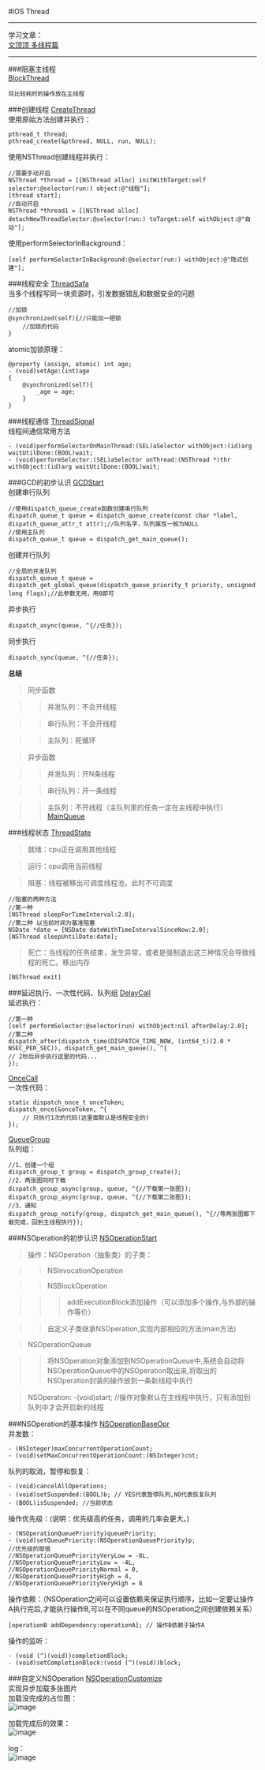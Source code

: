 #iOS Thread


---------

学习文章：  
[文顶顶 多线程篇](http://www.cnblogs.com/wendingding/tag/%E5%A4%9A%E7%BA%BF%E7%A8%8B%E7%AF%87/)

---------

###阻塞主线程  
[BlockThread](https://github.com/lyxia/iOS_Thread/tree/master/BlockThread)
	
	将比较耗时的操作放在主线程
	
###创建线程
[CreateThread](https://github.com/lyxia/iOS_Thread/tree/master/CreateThread)  
使用原始方法创建并执行：
		
	pthread_t thread;
	pthread_create(&pthread, NULL, run, NULL);
		
使用NSThread创建线程并执行：
		
	//需要手动开启
	NSThread *thread = [[NSThread alloc] initWithTarget:self selector:@selector(run:) object:@"线程"];
	[thread start];
	//自动开启
	NSThread *thread1 = [[NSThread alloc] detachNewThreadSelector:@selector(run:) toTarget:self withObject:@"自动"];
	
使用performSelectorInBackground：
		
	[self performSelectorInBackground:@selector(run:) withObject:@"隐式创建"];
		
###线程安全
[ThreadSafa](https://github.com/lyxia/iOS_Thread/tree/master/ThreadSafa)  
当多个线程写同一块资源时，引发数据错乱和数据安全的问题
		
	//加锁
	@synchronized(self){//只能加一把锁
		//加锁的代码
	}
		
atomic加锁原理：
		
	@property (assign, atomic) int age;
	- (void)setAge:(int)age
	{
		@synchronized(self){			
			_age = age;
		}
	}
		
###线程通信
[ThreadSignal](https://github.com/lyxia/iOS_Thread/tree/master/ThreadSignal)  
线程间通信常用方法
		
	- (void)performSelectorOnMainThread:(SEL)aSelector withObject:(id)arg waitUtilDone:(BOOL)wait;
	- (void)performSelector:(SEL)aSelector onThread:(NSThread *)thr withObject:(id)arg waitUtilDone:(BOOL)wait;
		
###GCD的初步认识
[GCDStart](https://github.com/lyxia/iOS_Thread/tree/master/GCDStart)  
创建串行队列
		
	//使用dispatch_queue_create函数创建串行队列
	dispatch_queue_t queue = dispatch_queue_create(const char *label, dispatch_queue_attr_t attr);//队列名字，队列属性一般为NULL
	//使用主队列
	dispatch_queue_t queue = dispatch_get_main_queue();
		
创建并行队列
		
	//全局的并发队列
	dispatch_queue_t queue = dispatch_get_global_queue(dispatch_queue_priority_t priority, unsigned long flags);//此参数无用，用0即可
		
异步执行
		
	dispatch_async(queue, ^{//任务});
		
同步执行
		
	dispatch_sync(queue, ^{//任务});
		
**总结**  
> 同步函数
	
>> 并发队列：不会开线程
	
>> 串行队列：不会开线程
	
>> 主队列：死循环
	
> 异步函数
	
>> 并发队列：开N条线程
	
>> 串行队列：开一条线程
	
>> 主队列：不开线程（主队列里的任务一定在主线程中执行）[MainQueue](https://github.com/lyxia/iOS_Thread/tree/master/MainQueue)
	
###线程状态
[ThreadState](https://github.com/lyxia/iOS_Thread/tree/master/ThreadState)  
> 就绪：cpu正在调用其他线程
	
> 运行：cpu调用当前线程
	
> 阻塞：线程被移出可调度线程池，此时不可调度
		
	//阻塞的两种方法
	//第一种
	[NSThread sleepForTimeInterval:2.0];
	//第二种 以当前时间为基准阻塞
	NSDate *date = [NSDate dateWithTimeIntervalSinceNow:2.0];
	[NSThread sleepUntilDate:date];
	
> 死亡：当线程的任务结束，发生异常，或者是强制退出这三种情况会导致线程的死亡。移出内存
		
	[NSThread exit]
		
###延迟执行、一次性代码、队列组
[DelayCall](https://github.com/lyxia/iOS_Thread/tree/master/DelayCall)  
延迟执行：
		
	//第一种
	[self performSelector:@selector(run) withObject:nil afterDelay:2.0];
	//第二种
	dispatch_after(dispatch_time(DISPATCH_TIME_NOW, (int64_t)(2.0 * NSEC_PER_SEC)), dispatch_get_main_queue(), ^{
    // 2秒后异步执行这里的代码...
	});
		
[OnceCall](https://github.com/lyxia/iOS_Thread/tree/master/OnceCall)  
一次性代码：
		
	static dispatch_once_t onceToken;
	dispatch_once(&onceToken, ^{
    	// 只执行1次的代码(这里面默认是线程安全的)
	});
		
[QueueGroup](https://github.com/lyxia/iOS_Thread/tree/master/QueueGroup)  
队列组：
		
	//1、创建一个组
	dispatch_group_t group = dispatch_group_create();
	//2、两张图同时下载
	dispatch_group_async(group, queue, ^{//下载第一张图});
	dispatch_group_async(group, queue, ^{//下载第二张图});
	//3、通知
	dispatch_group_notify(group, dispatch_get_main_queue(), ^{//等两张图都下载完成，回到主线程执行});
		
###NSOperation的初步认识
[NSOperationStart](https://github.com/lyxia/iOS_Thread/tree/master/NSOperationStart)  
> 操作：NSOperation（抽象类）的子类：  

>> NSInvocationOperation

>> NSBlockOperation

>>> addExecutionBlock添加操作（可以添加多个操作,与外部的操作等价）

>> 自定义子类继承NSOperation,实现内部相应的⽅法(main方法)

> NSOperationQueue

>> 将NSOperation对象添加到NSOperationQueue中,系统会⾃动将NSOperationQueue中的NSOperation取出来,将取出的NSOperation封装的操作放到⼀条新线程中执⾏	

> NSOperation: -(void)start; //操作对象默认在主线程中执行，只有添加到队列中才会开启新的线程

###NSOperation的基本操作
[NSOperationBaseOpr](https://github.com/lyxia/iOS_Thread/tree/master/NSOperationBaseOpr)  
并发数：
	
	- (NSInteger)maxConcurrentOperationCount;
	- (void)setMaxConcurrentOperationCount:(NSInteger)cnt; 
	
队列的取消，暂停和恢复：
	
	- (void)cancelAllOperations;
	- (void)setSuspended:(BOOL)b; // YES代表暂停队列,NO代表恢复队列
	- (BOOL)isSuspended; //当前状态

操作优先级：(说明：优先级高的任务，调用的几率会更大。)
	
	- (NSOperationQueuePriority)queuePriority;
	- (void)setQueuePriority:(NSOperationQueuePriority)p;
	//优先级的取值
	//NSOperationQueuePriorityVeryLow = -8L,
	//NSOperationQueuePriorityLow = -4L,
	//NSOperationQueuePriorityNormal = 0,
	//NSOperationQueuePriorityHigh = 4,
	//NSOperationQueuePriorityVeryHigh = 8 

操作依赖：（NSOperation之间可以设置依赖来保证执行顺序，⽐如一定要让操作A执行完后,才能执行操作B,可以在不同queue的NSOperation之间创建依赖关系）
	
	[operationB addDependency:operationA]; // 操作B依赖于操作A
	
操作的监听：
	
	- (void (^)(void))completionBlock;
	- (void)setCompletionBlock:(void (^)(void))block; 

###自定义NSOperation
[NSOperationCustomize](https://github.com/lyxia/iOS_Thread/tree/master/NSOperationCustomize)  
实现异步加载多张图片  
加载没完成的占位图：  
![image](https://github.com/lyxia/iOS_Thread/blob/master/NSOperationCustomize/ScreenShot/loadDefaultImage.png) 

加载完成后的效果：  
![image](https://github.com/lyxia/iOS_Thread/blob/master/NSOperationCustomize/ScreenShot/loadCompeleted.png)

log：  
![image](https://github.com/lyxia/iOS_Thread/blob/master/NSOperationCustomize/ScreenShot/Log.png)

